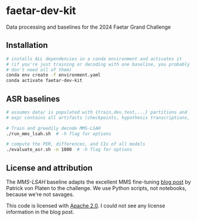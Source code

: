 # faetar-dev-kit
Data processing and baselines for the 2024 Faetar Grand Challenge

## Installation

``` sh
# installs ALL dependencies in a conda environment and activates it
# (if you're just training or decoding with one baseline, you probably
# don't need all of them)
conda env create -f environment.yaml
conda activate faetar-dev-kit
```

## ASR baselines

``` sh
# assumes data/ is populated with {train,dev,test,...} partitions and
# exp/ contains all artifacts (checkpoints, hypothesis transcriptions, etc.)

# Train and greedily decode MMS-LSAH
./run_mms_lsah.sh  # -h flag for options

# compute the PER, differences, and CIs of all models
./evaluate_asr.sh -n 1000  # -h flag for options
```

## License and attribution

The *MMS-LSAH* baseline adapts the excellent MMS fine-tuning [blog
post](https://huggingface.co/blog/mms_adapters) by Patrick von Platen to the
challenge. We use Python scripts, not notebooks, because we're not savages.

This code is licensed with [Apache 2.0](./LICENSE). I could not see any license
information in the blog post.

